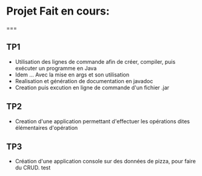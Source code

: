 # Projet Fait en cours:
===

## TP1 
* Utilisation des lignes de commande afin de créer, compiler, puis exécuter un programme en Java
* Idem ... Avec la mise en args et son utilisation
* Realisation et génération de documentation en javadoc
* Creation puis excution en ligne de commande d'un fichier .jar

## TP2
* Creation d'une application permettant d'effectuer les opérations dites élémentaires d'opération

## TP3
* Création d'une application console sur des données de pizza, pour faire du CRUD.
test 
